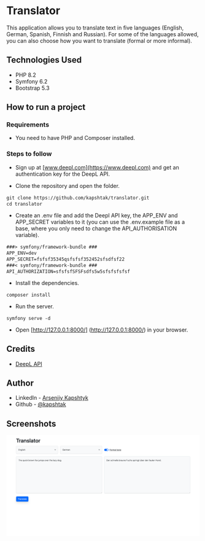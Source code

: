 # Translator

This application allows you to translate text in five languages (English, German, Spanish, Finnish and Russian). For some of the languages allowed, you can also choose how you want to translate (formal or more informal).

## Technologies Used

- PHP 8.2
- Symfony 6.2
- Bootstrap 5.3


## How to run a project

### Requirements
- You need to have PHP and Composer installed.

### Steps to follow

- Sign up at [www.deepl.com](https://www.deepl.com) and get an authentication key for the DeepL API.

- Clone the repository and open the folder.

```
git clone https://github.com/kapshtak/translator.git
cd translator
```
- Create an .env file and add the Deepl API key, the APP_ENV and APP_SECRET variables to it (you can use the .env.example file as a base, where you only need to change the API_AUTHORISATION variable).
```
###> symfony/framework-bundle ###
APP_ENV=dev
APP_SECRET=fsfsf35345qsfsfsf352452sfsdfsf22
###< symfony/framework-bundle ###
API_AUTHORIZATION=sfsfsfSFSFsdfs5w5sfsfsfsfsf
```
- Install the dependencies.
```
composer install
```
- Run the server.
```
symfony serve -d
```
- Open [http://127.0.0.1:8000/] (http://127.0.0.1:8000/) in your browser.

## Credits

- [DeepL API](https://www.deepl.com/translator)

## Author

- LinkedIn - [Arseniiy Kapshtyk](https://www.linkedin.com/in/kapshtyk/)
- Github - [@kapshtak](https://github.com/Kapshtak)

## Screenshots

![desktop](https://github.com/Kapshtak/translator/blob/main/screenshots/desktop.png)
